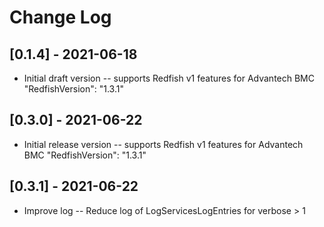 # Change Log

## [0.1.4] - 2021-06-18

- Initial draft version -- supports Redfish v1 features for Advantech BMC "RedfishVersion": "1.3.1"

## [0.3.0] - 2021-06-22

- Initial release version -- supports Redfish v1 features for Advantech BMC "RedfishVersion": "1.3.1"

## [0.3.1] - 2021-06-22

- Improve log -- Reduce log of LogServicesLogEntries for verbose > 1
